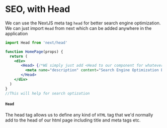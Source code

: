 # SEO, with Head	

We can use the NextJS meta tag `head` for better search engine optimization. We can just import `Head` from next which can be added anywhere in the application		 

```jsx
import Head from 'next/head'

function HomePage(props) {
  return (
   	<div>
       <Head> {/*WE simply just add <Head to our component for whatever meta we might need.*/}
         <meta name="description" content="Search Engine Optimization Events Near me"/>            
       </Head>
    </div>
  )
}
//This will help for search optization
```

#### `Head`

The head tag allows us to define any kind of `HTML` tag that we'd normally add to the head of our html page including title and meta tags etc.

